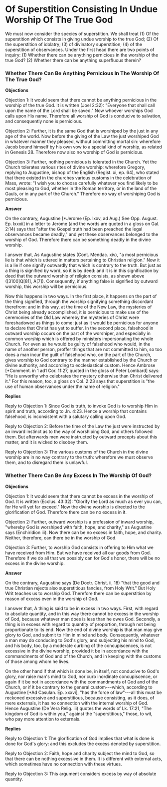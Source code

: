 # Of Superstition Consisting In Undue Worship Of The True God

We must now consider the species of superstition. We shall treat (1) Of the superstition which consists in giving undue worship to the true God; (2) Of the superstition of idolatry; (3) of divinatory superstition; (4) of the superstition of observances.  Under the first head there are two points of inquiry:
(1) Whether there can be anything pernicious in the worship of the true God?
(2) Whether there can be anything superfluous therein?
### Whether There Can Be Anything Pernicious In The Worship Of The True God?

**Objections**

Objection 1: It would seem that there cannot be anything pernicious in the worship of the true God. It is written (Joel 2:32): "Everyone that shall call upon the name of the Lord shall be saved." Now whoever worships God calls upon His name. Therefore all worship of God is conducive to salvation, and consequently none is pernicious.

Objection 2: Further, it is the same God that is worshiped by the just in any age of the world. Now before the giving of the Law the just worshiped God in whatever manner they pleased, without committing mortal sin: wherefore Jacob bound himself by his own vow to a special kind of worship, as related in Genesis 28. Therefore now also no worship of God is pernicious.

Objection 3: Further, nothing pernicious is tolerated in the Church. Yet the Church tolerates various rites of divine worship: wherefore Gregory, replying to Augustine, bishop of the English (Regist. xi, ep. 64), who stated that there existed in the churches various customs in the celebration of Mass, wrote: "I wish you to choose carefully whatever you find likely to be most pleasing to God, whether in the Roman territory, or in the land of the Gauls, or in any part of the Church." Therefore no way of worshiping God is pernicious.

**Answer**

On the contrary, Augustine [*Jerome (Ep. lxxv, ad Aug.) See Opp. August. Ep. lxxxii] in a letter to Jerome (and the words are quoted in a gloss on Gal. 2:14) says that "after the Gospel truth had been preached the legal observances became deadly," and yet these observances belonged to the worship of God. Therefore there can be something deadly in the divine worship.

I answer that, As Augustine states (Cont. Mendac. xiv), "a most pernicious lie is that which is uttered in matters pertaining to Christian religion." Now it is a lie if one signify outwardly that which is contrary to the truth. But just as a thing is signified by word, so it is by deed: and it is in this signification by deed that the outward worship of religion consists, as shown above ([3100]Q[81], A[7]). Consequently, if anything false is signified by outward worship, this worship will be pernicious.

Now this happens in two ways. In the first place, it happens on the part of the thing signified, through the worship signifying something discordant therefrom: and in this way, at the time of the New Law, the mysteries of Christ being already accomplished, it is pernicious to make use of the ceremonies of the Old Law whereby the mysteries of Christ were foreshadowed as things to come: just as it would be pernicious for anyone to declare that Christ has yet to suffer. In the second place, falsehood in outward worship occurs on the part of the worshiper, and especially in common worship which is offered by ministers impersonating the whole Church. For even as he would be guilty of falsehood who would, in the name of another person, proffer things that are not committed to him, so too does a man incur the guilt of falsehood who, on the part of the Church, gives worship to God contrary to the manner established by the Church or divine authority, and according to ecclesiastical custom. Hence Ambrose [*Comment. in 1 ad1 Cor. 11:27, quoted in the gloss of Peter Lombard] says: "He is unworthy who celebrates the mystery otherwise than Christ delivered it." For this reason, too, a gloss on Col. 2:23 says that superstition is "the use of human observances under the name of religion."

**Replies**

Reply to Objection 1: Since God is truth, to invoke God is to worship Him in spirit and truth, according to Jn. 4:23. Hence a worship that contains falsehood, is inconsistent with a salutary calling upon God.

Reply to Objection 2: Before the time of the Law the just were instructed by an inward instinct as to the way of worshiping God, and others followed them. But afterwards men were instructed by outward precepts about this matter, and it is wicked to disobey them.

Reply to Objection 3: The various customs of the Church in the divine worship are in no way contrary to the truth: wherefore we must observe them, and to disregard them is unlawful.
### Whether There Can Be Any Excess In The Worship Of God?

**Objections**

Objection 1: It would seem that there cannot be excess in the worship of God. It is written (Ecclus. 43:32): "Glorify the Lord as much as ever you can, for He will yet far exceed." Now the divine worship is directed to the glorification of God. Therefore there can be no excess in it.

Objection 2: Further, outward worship is a profession of inward worship, "whereby God is worshiped with faith, hope, and charity," as Augustine says (Enchiridion iii). Now there can be no excess in faith, hope, and charity. Neither, therefore, can there be in the worship of God.

Objection 3: Further, to worship God consists in offering to Him what we have received from Him. But we have received all our goods from God. Therefore if we do all that we possibly can for God's honor, there will be no excess in the divine worship.

**Answer**

On the contrary, Augustine says (De Doctr. Christ. ii, 18) "that the good and true Christian rejects also superstitious fancies, from Holy Writ." But Holy Writ teaches us to worship God. Therefore there can be superstition by reason of excess even in the worship of God.

I answer that, A thing is said to be in excess in two ways. First, with regard to absolute quantity, and in this way there cannot be excess in the worship of God, because whatever man does is less than he owes God. Secondly, a thing is in excess with regard to quantity of proportion, through not being proportionate to its end. Now the end of divine worship is that man may give glory to God, and submit to Him in mind and body. Consequently, whatever a man may do conducing to God's glory, and subjecting his mind to God, and his body, too, by a moderate curbing of the concupiscences, is not excessive in the divine worship, provided it be in accordance with the commandments of God and of the Church, and in keeping with the customs of those among whom he lives.

On the other hand if that which is done be, in itself, not conducive to God's glory, nor raise man's mind to God, nor curb inordinate concupiscence, or again if it be not in accordance with the commandments of God and of the Church, or if it be contrary to the general custom---which, according to Augustine [*Ad Casulan. Ep. xxxvi], "has the force of law"---all this must be reckoned excessive and superstitious, because consisting, as it does, of mere externals, it has no connection with the internal worship of God. Hence Augustine (De Vera Relig. iii) quotes the words of Lk. 17:21, "The kingdom of God is within you," against the "superstitious," those, to wit, who pay more attention to externals.

**Replies**

Reply to Objection 1: The glorification of God implies that what is done is done for God's glory: and this excludes the excess denoted by superstition.

Reply to Objection 2: Faith, hope and charity subject the mind to God, so that there can be nothing excessive in them. It is different with external acts, which sometimes have no connection with these virtues.

Reply to Objection 3: This argument considers excess by way of absolute quantity.
